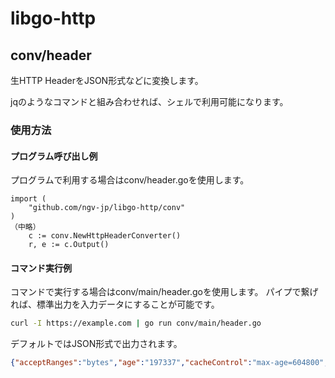 # libgo-http

## conv/header

生HTTP HeaderをJSON形式などに変換します。

jqのようなコマンドと組み合わせれば、シェルで利用可能になります。

### 使用方法

#### プログラム呼び出し例

プログラムで利用する場合はconv/header.goを使用します。

```golang
import (
	"github.com/ngv-jp/libgo-http/conv"
)
（中略）
	c := conv.NewHttpHeaderConverter()
	r, e := c.Output()
```

#### コマンド実行例

コマンドで実行する場合はconv/main/header.goを使用します。
パイプで繋げれば、標準出力を入力データにすることが可能です。

```bash
curl -I https://example.com | go run conv/main/header.go
```

デフォルトではJSON形式で出力されます。

```json
{"acceptRanges":"bytes","age":"197337","cacheControl":"max-age=604800","code":"200","contentEncoding":"gzip","contentLength":"648","contentType":"text/html; charset=UTF-8","date":"Thu, 07 Jul 2022 14:50:20 GMT","etag":"\"3147526947\"","expires":"Thu, 14 Jul 2022 14:50:20 GMT","lastModified":"Thu, 17 Oct 2019 07:18:26 GMT","server":"ECS (sec/973B)","xCache":"HIT"}
```
